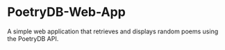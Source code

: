 # PoetryDB-Web-App
A simple web application that retrieves and displays random poems using the PoetryDB API.
